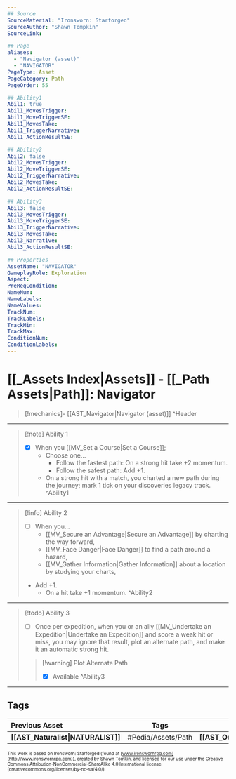 ```yaml
---
## Source
SourceMaterial: "Ironsworn: Starforged"
SourceAuthor: "Shawn Tompkin"
SourceLink: 

## Page
aliases:
  - "Navigator (asset)"
  - "NAVIGATOR"
PageType: Asset
PageCategory: Path
PageOrder: 55

## Ability1
Abil1: true
Abil1_MovesTrigger:
Abil1_MoveTriggerSE:
Abil1_MovesTake:
Abil1_TriggerNarrative:
Abil1_ActionResultSE:

## Ability2
Abil2: false
Abil2_MovesTrigger:
Abil2_MoveTriggerSE:
Abil2_TriggerNarrative:
Abil2_MovesTake:
Abil2_ActionResultSE:

## Ability3
Abil3: false
Abil3_MovesTrigger:
Abil3_MoveTriggerSE:
Abil3_TriggerNarrative:
Abil3_MovesTake:
Abil3_Narrative:
Abil3_ActionResultSE:

## Properties
AssetName: "NAVIGATOR"
GameplayRole: Exploration
Aspect:
PreReqCondition: 
NameNum:
NameLabels:
NameValues:
TrackNum:
TrackLabels:
TrackMin:
TrackMax:
ConditionNum:
ConditionLabels:
---
```

# [[_Assets Index|Assets]] - [[_Path Assets|Path]]: Navigator
> [!mechanics]- [[AST_Navigator|Navigator (asset)]]
^Header
___
> [!note] Ability 1
> - [x] When you [[MV_Set a Course|Set a Course]];
> 	- Choose one...
> 		- Follow the fastest path: On a strong hit take +2 momentum.
> 		- Follow the safest path: Add +1. 
> 	- On a strong hit with a match, you charted a new path during the journey; mark 1 tick on your discoveries legacy track.
^Ability1
___
> [!info] Ability 2
> - [ ] When you...
> 	- [[MV_Secure an Advantage|Secure an Advantage]] by charting the way forward,
> 	- [[MV_Face Danger|Face Danger]] to find a path around a hazard,
> 	- [[MV_Gather Information|Gather Information]] about a location by studying your charts,
> - Add +1.
> 	- On a hit take +1 momentum.
^Ability2
___
> [!todo] Ability 3
> - [ ] Once per expedition, when you or an ally [[MV_Undertake an Expedition|Undertake an Expedition]] and score a weak hit or miss, you may ignore that result, plot an alternate path, and make it an automatic strong hit.
> > [!warning] Plot Alternate Path
> > - [x] Available
^Ability3
___

## Tags
| Previous Asset| Tags | Next Asset |
|:--- |:---:| ---:|
| **[[AST_Naturalist\|NATURALIST]]** | #Pedia/Assets/Path | **[[AST_Outcast\|OUTCAST]]** |

<font size=-2>This work is based on Ironsworn: Starforged (found at [www.ironswornrpg.com](http://www.ironswornrpg.com)), created by Shawn Tomkin, and licensed for our use under the Creative Commons Attribution-NonCommercial-ShareAlike 4.0 International license  (creativecommons.org/licenses/by-nc-sa/4.0/).</font>